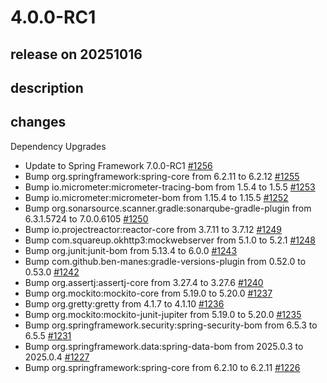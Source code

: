# 4.0.0-RC1

## release on 20251016
## description
## changes
Dependency Upgrades

* Update to Spring Framework 7.0.0-RC1 <a href="https://github.com/spring-projects/spring-ldap/issues/1256" data-hovercard-type="issue" data-hovercard-url="/spring-projects/spring-ldap/issues/1256/hovercard">#1256</a>
* Bump org.springframework:spring-core from 6.2.11 to 6.2.12 <a href="https://github.com/spring-projects/spring-ldap/pull/1255" data-hovercard-type="pull_request" data-hovercard-url="/spring-projects/spring-ldap/pull/1255/hovercard">#1255</a>
* Bump io.micrometer:micrometer-tracing-bom from 1.5.4 to 1.5.5 <a href="https://github.com/spring-projects/spring-ldap/pull/1253" data-hovercard-type="pull_request" data-hovercard-url="/spring-projects/spring-ldap/pull/1253/hovercard">#1253</a>
* Bump io.micrometer:micrometer-bom from 1.15.4 to 1.15.5 <a href="https://github.com/spring-projects/spring-ldap/pull/1252" data-hovercard-type="pull_request" data-hovercard-url="/spring-projects/spring-ldap/pull/1252/hovercard">#1252</a>
* Bump org.sonarsource.scanner.gradle:sonarqube-gradle-plugin from 6.3.1.5724 to 7.0.0.6105 <a href="https://github.com/spring-projects/spring-ldap/pull/1250" data-hovercard-type="pull_request" data-hovercard-url="/spring-projects/spring-ldap/pull/1250/hovercard">#1250</a>
* Bump io.projectreactor:reactor-core from 3.7.11 to 3.7.12 <a href="https://github.com/spring-projects/spring-ldap/pull/1249" data-hovercard-type="pull_request" data-hovercard-url="/spring-projects/spring-ldap/pull/1249/hovercard">#1249</a>
* Bump com.squareup.okhttp3:mockwebserver from 5.1.0 to 5.2.1 <a href="https://github.com/spring-projects/spring-ldap/pull/1248" data-hovercard-type="pull_request" data-hovercard-url="/spring-projects/spring-ldap/pull/1248/hovercard">#1248</a>
* Bump org.junit:junit-bom from 5.13.4 to 6.0.0 <a href="https://github.com/spring-projects/spring-ldap/pull/1243" data-hovercard-type="pull_request" data-hovercard-url="/spring-projects/spring-ldap/pull/1243/hovercard">#1243</a>
* Bump com.github.ben-manes:gradle-versions-plugin from 0.52.0 to 0.53.0 <a href="https://github.com/spring-projects/spring-ldap/pull/1242" data-hovercard-type="pull_request" data-hovercard-url="/spring-projects/spring-ldap/pull/1242/hovercard">#1242</a>
* Bump org.assertj:assertj-core from 3.27.4 to 3.27.6 <a href="https://github.com/spring-projects/spring-ldap/pull/1240" data-hovercard-type="pull_request" data-hovercard-url="/spring-projects/spring-ldap/pull/1240/hovercard">#1240</a>
* Bump org.mockito:mockito-core from 5.19.0 to 5.20.0 <a href="https://github.com/spring-projects/spring-ldap/pull/1237" data-hovercard-type="pull_request" data-hovercard-url="/spring-projects/spring-ldap/pull/1237/hovercard">#1237</a>
* Bump org.gretty:gretty from 4.1.7 to 4.1.10 <a href="https://github.com/spring-projects/spring-ldap/pull/1236" data-hovercard-type="pull_request" data-hovercard-url="/spring-projects/spring-ldap/pull/1236/hovercard">#1236</a>
* Bump org.mockito:mockito-junit-jupiter from 5.19.0 to 5.20.0 <a href="https://github.com/spring-projects/spring-ldap/pull/1235" data-hovercard-type="pull_request" data-hovercard-url="/spring-projects/spring-ldap/pull/1235/hovercard">#1235</a>
* Bump org.springframework.security:spring-security-bom from 6.5.3 to 6.5.5 <a href="https://github.com/spring-projects/spring-ldap/pull/1231" data-hovercard-type="pull_request" data-hovercard-url="/spring-projects/spring-ldap/pull/1231/hovercard">#1231</a>
* Bump org.springframework.data:spring-data-bom from 2025.0.3 to 2025.0.4 <a href="https://github.com/spring-projects/spring-ldap/pull/1227" data-hovercard-type="pull_request" data-hovercard-url="/spring-projects/spring-ldap/pull/1227/hovercard">#1227</a>
* Bump org.springframework:spring-core from 6.2.10 to 6.2.11 <a href="https://github.com/spring-projects/spring-ldap/pull/1226" data-hovercard-type="pull_request" data-hovercard-url="/spring-projects/spring-ldap/pull/1226/hovercard">#1226</a>


